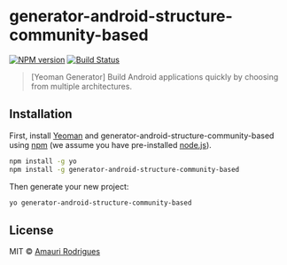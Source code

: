# generator-android-structure-community-based
[![NPM version][npm-image]][npm-url]
[![Build Status][travis-image]][travis-url]
> [Yeoman Generator] Build Android applications quickly by choosing from multiple architectures.

## Installation

First, install [Yeoman](http://yeoman.io) and generator-android-structure-community-based using [npm](https://www.npmjs.com/) (we assume you have pre-installed [node.js](https://nodejs.org/)).

```bash
npm install -g yo
npm install -g generator-android-structure-community-based
```

Then generate your new project:

```bash
yo generator-android-structure-community-based
```

## License

MIT © [Amauri Rodrigues](https://github.com/murijr)

[npm-url]: https://www.npmjs.com/package/generator-android-structure-community-based
[npm-image]: https://img.shields.io/npm/v/generator-android-structure-community-based.svg

[travis-url]: https://travis-ci.org/murijr/generator-android-structure-community-based
[travis-image]: https://img.shields.io/travis/murijr/generator-android-structure-community-based.svg

[travis]: https://travis-ci.org/